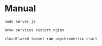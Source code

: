 # Manual



```
node server.js
```

```
brew services restart nginx
```

```
cloudflared tunnel run psychrometric-chart
```